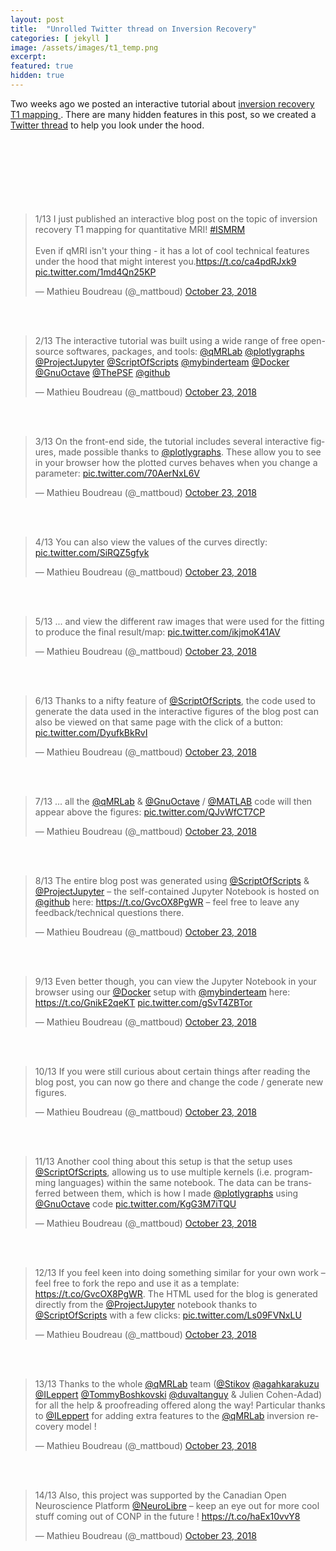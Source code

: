```yaml
---
layout: post
title:  "Unrolled Twitter thread on Inversion Recovery"
categories: [ jekyll ]
image: /assets/images/t1_temp.png
excerpt:
featured: true
hidden: true
---
```



Two weeks ago we posted an interactive tutorial about <a href="https://qmrlab.org/jekyll/2018/10/23/T1-mapping-inversion-recovery.html">inversion recovery T1 mapping </a>. There are many hidden features in this post, so we created a <a href="https://twitter.com/_mattboud/status/1054727874119385088"> Twitter thread</a> to help you look under the hood.
<br/>
<br/>
<br/>
<br/>
<br/>
<br/>
<br/>
<br/>
<blockquote class="twitter-tweet" data-lang="en"><p lang="en" dir="ltr">1/13 I just published an interactive blog post on the topic of inversion recovery T1 mapping for quantitative MRI! <a href="https://twitter.com/hashtag/ISMRM?src=hash&amp;ref_src=twsrc%5Etfw">#ISMRM</a><br><br>Even if qMRI isn&#39;t your thing - it has a lot of cool technical features under the hood that might interest you.<a href="https://t.co/ca4pdRJxk9">https://t.co/ca4pdRJxk9</a> <a href="https://t.co/1md4Qn25KP">pic.twitter.com/1md4Qn25KP</a></p>&mdash; Mathieu Boudreau (@_mattboud) <a href="https://twitter.com/_mattboud/status/1054727874119385088?ref_src=twsrc%5Etfw">October 23, 2018</a></blockquote>
<script async src="https://platform.twitter.com/widgets.js" charset="utf-8"></script>

<br/>
<br/>

<blockquote class="twitter-tweet" data-conversation="none" data-lang="en"><p lang="en" dir="ltr">2/13 The interactive tutorial was built using a wide range of free open-source softwares, packages, and tools: <a href="https://twitter.com/qmrlab?ref_src=twsrc%5Etfw">@qMRLab</a> <a href="https://twitter.com/plotlygraphs?ref_src=twsrc%5Etfw">@plotlygraphs</a> <a href="https://twitter.com/ProjectJupyter?ref_src=twsrc%5Etfw">@ProjectJupyter</a> <a href="https://twitter.com/ScriptOfScripts?ref_src=twsrc%5Etfw">@ScriptOfScripts</a> <a href="https://twitter.com/mybinderteam?ref_src=twsrc%5Etfw">@mybinderteam</a> <a href="https://twitter.com/Docker?ref_src=twsrc%5Etfw">@Docker</a> <a href="https://twitter.com/GnuOctave?ref_src=twsrc%5Etfw">@GnuOctave</a> <a href="https://twitter.com/ThePSF?ref_src=twsrc%5Etfw">@ThePSF</a> <a href="https://twitter.com/github?ref_src=twsrc%5Etfw">@github</a></p>&mdash; Mathieu Boudreau (@_mattboud) <a href="https://twitter.com/_mattboud/status/1054727876958973952?ref_src=twsrc%5Etfw">October 23, 2018</a></blockquote>
<script async src="https://platform.twitter.com/widgets.js" charset="utf-8"></script>

<br/>
<br/>


<blockquote class="twitter-tweet" data-conversation="none" data-lang="en"><p lang="en" dir="ltr">3/13 On the front-end side, the tutorial includes several interactive figures, made possible thanks to <a href="https://twitter.com/plotlygraphs?ref_src=twsrc%5Etfw">@plotlygraphs</a>. These allow you to see in your browser how the plotted curves behaves when you change a parameter: <a href="https://t.co/70AerNxL6V">pic.twitter.com/70AerNxL6V</a></p>&mdash; Mathieu Boudreau (@_mattboud) <a href="https://twitter.com/_mattboud/status/1054727878338842626?ref_src=twsrc%5Etfw">October 23, 2018</a></blockquote>
<script async src="https://platform.twitter.com/widgets.js" charset="utf-8"></script>

<br/>
<br/>

<blockquote class="twitter-tweet" data-conversation="none" data-lang="en"><p lang="en" dir="ltr">4/13 You can also view the values of the curves directly: <a href="https://t.co/SiRQZ5gfyk">pic.twitter.com/SiRQZ5gfyk</a></p>&mdash; Mathieu Boudreau (@_mattboud) <a href="https://twitter.com/_mattboud/status/1054727881681723394?ref_src=twsrc%5Etfw">October 23, 2018</a></blockquote>
<script async src="https://platform.twitter.com/widgets.js" charset="utf-8"></script>

<br/>
<br/>

<blockquote class="twitter-tweet" data-conversation="none" data-lang="en"><p lang="en" dir="ltr">5/13 ... and view the different raw images that were used for the fitting to produce the final result/map: <a href="https://t.co/ikjmoK41AV">pic.twitter.com/ikjmoK41AV</a></p>&mdash; Mathieu Boudreau (@_mattboud) <a href="https://twitter.com/_mattboud/status/1054727885192355842?ref_src=twsrc%5Etfw">October 23, 2018</a></blockquote>
<script async src="https://platform.twitter.com/widgets.js" charset="utf-8"></script>

<br/>
<br/>

<blockquote class="twitter-tweet" data-conversation="none" data-lang="en"><p lang="en" dir="ltr">6/13 Thanks to a nifty feature of <a href="https://twitter.com/ScriptOfScripts?ref_src=twsrc%5Etfw">@ScriptOfScripts</a>, the code used to generate the data used in the interactive figures of the blog post can also be viewed on that same page with the click of a button: <a href="https://t.co/DyufkBkRvI">pic.twitter.com/DyufkBkRvI</a></p>&mdash; Mathieu Boudreau (@_mattboud) <a href="https://twitter.com/_mattboud/status/1054727890569490432?ref_src=twsrc%5Etfw">October 23, 2018</a></blockquote>
<script async src="https://platform.twitter.com/widgets.js" charset="utf-8"></script>

<br/>
<br/>

<blockquote class="twitter-tweet" data-conversation="none" data-lang="en"><p lang="en" dir="ltr">7/13 ... all the <a href="https://twitter.com/qmrlab?ref_src=twsrc%5Etfw">@qMRLab</a> &amp; <a href="https://twitter.com/GnuOctave?ref_src=twsrc%5Etfw">@GnuOctave</a> / <a href="https://twitter.com/MATLAB?ref_src=twsrc%5Etfw">@MATLAB</a> code will then appear above the figures: <a href="https://t.co/QJvWfCT7CP">pic.twitter.com/QJvWfCT7CP</a></p>&mdash; Mathieu Boudreau (@_mattboud) <a href="https://twitter.com/_mattboud/status/1054727900145074176?ref_src=twsrc%5Etfw">October 23, 2018</a></blockquote>
<script async src="https://platform.twitter.com/widgets.js" charset="utf-8"></script>

<br/>
<br/>

<blockquote class="twitter-tweet" data-conversation="none" data-lang="en"><p lang="en" dir="ltr">8/13 The entire blog post was generated using <a href="https://twitter.com/ScriptOfScripts?ref_src=twsrc%5Etfw">@ScriptOfScripts</a> &amp; <a href="https://twitter.com/ProjectJupyter?ref_src=twsrc%5Etfw">@ProjectJupyter</a> – the self-contained Jupyter Notebook is hosted on <a href="https://twitter.com/github?ref_src=twsrc%5Etfw">@github</a> here: <a href="https://t.co/GvcOX8PgWR">https://t.co/GvcOX8PgWR</a> – feel free to leave any feedback/technical questions there.</p>&mdash; Mathieu Boudreau (@_mattboud) <a href="https://twitter.com/_mattboud/status/1054727905366941701?ref_src=twsrc%5Etfw">October 23, 2018</a></blockquote>
<script async src="https://platform.twitter.com/widgets.js" charset="utf-8"></script>


<br/>
<br/>


<blockquote class="twitter-tweet" data-conversation="none" data-lang="en"><p lang="en" dir="ltr">9/13 Even better though, you can view the Jupyter Notebook in your browser using our <a href="https://twitter.com/Docker?ref_src=twsrc%5Etfw">@Docker</a> setup with <a href="https://twitter.com/mybinderteam?ref_src=twsrc%5Etfw">@mybinderteam</a> here: <a href="https://t.co/GnikE2qeKT">https://t.co/GnikE2qeKT</a> <a href="https://t.co/gSvT4ZBTor">pic.twitter.com/gSvT4ZBTor</a></p>&mdash; Mathieu Boudreau (@_mattboud) <a href="https://twitter.com/_mattboud/status/1054727907002798081?ref_src=twsrc%5Etfw">October 23, 2018</a></blockquote>
<script async src="https://platform.twitter.com/widgets.js" charset="utf-8"></script>


<br/>
<br/>


<blockquote class="twitter-tweet" data-conversation="none" data-lang="en"><p lang="en" dir="ltr">10/13 If you were still curious about certain things after reading the blog post, you can now go there and change the code / generate new figures.</p>&mdash; Mathieu Boudreau (@_mattboud) <a href="https://twitter.com/_mattboud/status/1054727912614703106?ref_src=twsrc%5Etfw">October 23, 2018</a></blockquote>
<script async src="https://platform.twitter.com/widgets.js" charset="utf-8"></script>


<br/>
<br/>


<blockquote class="twitter-tweet" data-conversation="none" data-lang="en"><p lang="en" dir="ltr">11/13 Another cool thing about this setup is that the setup uses <a href="https://twitter.com/ScriptOfScripts?ref_src=twsrc%5Etfw">@ScriptOfScripts</a>, allowing us to use multiple kernels (i.e. programming languages) within the same notebook. The data can be transferred between them, which is how I made <a href="https://twitter.com/plotlygraphs?ref_src=twsrc%5Etfw">@plotlygraphs</a> using <a href="https://twitter.com/GnuOctave?ref_src=twsrc%5Etfw">@GnuOctave</a> code <a href="https://t.co/KgG3M7iTQU">pic.twitter.com/KgG3M7iTQU</a></p>&mdash; Mathieu Boudreau (@_mattboud) <a href="https://twitter.com/_mattboud/status/1054727913864683520?ref_src=twsrc%5Etfw">October 23, 2018</a></blockquote>
<script async src="https://platform.twitter.com/widgets.js" charset="utf-8"></script>



<br/>
<br/>



<blockquote class="twitter-tweet" data-conversation="none" data-lang="en"><p lang="en" dir="ltr">12/13 If you feel keen into doing something similar for your own work – feel free to fork the repo and use it as a template: <a href="https://t.co/GvcOX8PgWR">https://t.co/GvcOX8PgWR</a>. The HTML used for the blog is generated directly from the <a href="https://twitter.com/ProjectJupyter?ref_src=twsrc%5Etfw">@ProjectJupyter</a> notebook thanks to <a href="https://twitter.com/ScriptOfScripts?ref_src=twsrc%5Etfw">@ScriptOfScripts</a> with a few clicks: <a href="https://t.co/Ls09FVNxLU">pic.twitter.com/Ls09FVNxLU</a></p>&mdash; Mathieu Boudreau (@_mattboud) <a href="https://twitter.com/_mattboud/status/1054727916263743491?ref_src=twsrc%5Etfw">October 23, 2018</a></blockquote>
<script async src="https://platform.twitter.com/widgets.js" charset="utf-8"></script>




<br/>
<br/>



<blockquote class="twitter-tweet" data-conversation="none" data-lang="en"><p lang="en" dir="ltr">13/13 Thanks to the whole <a href="https://twitter.com/qmrlab?ref_src=twsrc%5Etfw">@qMRLab</a> team (<a href="https://twitter.com/Stikov?ref_src=twsrc%5Etfw">@Stikov</a> <a href="https://twitter.com/agahkarakuzu?ref_src=twsrc%5Etfw">@agahkarakuzu</a> <a href="https://twitter.com/ILeppert?ref_src=twsrc%5Etfw">@ILeppert</a> <a href="https://twitter.com/TommyBoshkovski?ref_src=twsrc%5Etfw">@TommyBoshkovski</a> <a href="https://twitter.com/duvaltanguy?ref_src=twsrc%5Etfw">@duvaltanguy</a> &amp; Julien Cohen-Adad) for all the help &amp; proofreading offered along the way! Particular thanks to <a href="https://twitter.com/ILeppert?ref_src=twsrc%5Etfw">@ILeppert</a> for adding extra features to the <a href="https://twitter.com/qmrlab?ref_src=twsrc%5Etfw">@qMRLab</a> inversion recovery model !</p>&mdash; Mathieu Boudreau (@_mattboud) <a href="https://twitter.com/_mattboud/status/1054727921255018497?ref_src=twsrc%5Etfw">October 23, 2018</a></blockquote>
<script async src="https://platform.twitter.com/widgets.js" charset="utf-8"></script>



<br/>
<br/>



<blockquote class="twitter-tweet" data-conversation="none" data-lang="en"><p lang="en" dir="ltr">14/13 Also, this project was supported by the Canadian Open Neuroscience Platform <a href="https://twitter.com/NeuroLibre?ref_src=twsrc%5Etfw">@NeuroLibre</a> – keep an eye out for more cool stuff coming out of CONP in the future ! <a href="https://t.co/haEx10vvY8">https://t.co/haEx10vvY8</a></p>&mdash; Mathieu Boudreau (@_mattboud) <a href="https://twitter.com/_mattboud/status/1054836761896071170?ref_src=twsrc%5Etfw">October 23, 2018</a></blockquote>
<script async src="https://platform.twitter.com/widgets.js" charset="utf-8"></script>
